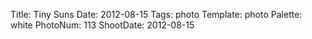 Title: Tiny Suns
Date: 2012-08-15
Tags: photo
Template: photo
Palette: white
PhotoNum: 113
ShootDate: 2012-08-15
